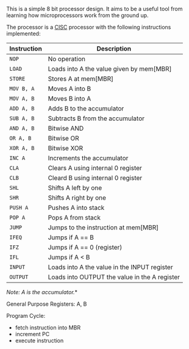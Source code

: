 This is a simple 8 bit processor design. It aims to be a useful tool from learning how microprocessors work from the ground up.

The processor is a [CISC](https://en.wikipedia.org/wiki/Complex_instruction_set_computing) processor with the following instructions implemented:

| Instruction   | Description                                   |
| -----------   | -----------                                   |
| `NOP`           | No operation                                  |
| `LOAD`          | Loads into A the value given by mem[MBR]      |
| `STORE`         | Stores A at mem[MBR]                          |
| `MOV B, A`      | Moves A into B                                |
| `MOV A, B`      | Moves B into A                                |
| `ADD A, B`      | Adds B to the accumulator                     |
| `SUB A, B`      | Subtracts B from the accumulator              |
| `AND A, B`      | Bitwise AND                                   |
| `OR A, B`       | Bitwise OR                                    |
| `XOR A, B`      | Bitwise XOR                                   |
| `INC A`         | Increments the accumulator                    |
| `CLA`           | Clears A using internal 0 register            | 
| `CLB`           | Cleard B using internal 0 register            |
| `SHL`           | Shifts A left by one                          |
| `SHR`           | Shifts A right by one                         |
| `PUSH A`        | Pushes A into stack                           |
| `POP A`         | Pops A from stack                             |
| `JUMP`          | Jumps to the instruction at mem[MBR]          |
| `IFEQ`          | Jumps if A == B                               |
| `IFZ`           | Jumps if A == 0 (register)                    |
| `IFL`           | Jumps if A < B                                |
| `INPUT`         | Loads into A the value in the INPUT register  |
| `OUTPUT`        | Loads into OUTPUT the value in the A register |
*Note: A is the accumulator.**

General Purpose Registers: A, B

Program Cycle:

* fetch instruction into MBR
* increment PC
* execute instruction 

